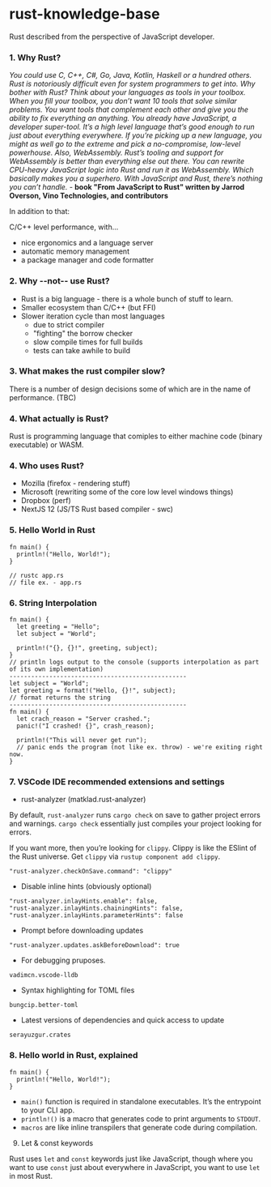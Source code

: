 # rust-knowledge-base
Rust described from the perspective of JavaScript developer.

### 1. Why Rust? 

_You could use C, C++, C#, Go, Java, Kotlin, Haskell or a hundred others. Rust is notoriously difficult even for system programmers to get into. Why bother with Rust? Think about your languages as tools in your toolbox. When you fill your toolbox, you don’t want 10 tools that solve similar problems. You want tools that complement each other and give you the ability to fix everything an anything. You already have JavaScript, a developer super-tool. It’s a high level language that’s good enough to run just about everything everywhere. If you’re picking up a new language, you might as well go to the extreme and pick a no-compromise, low-level powerhouse.
Also, WebAssembly.
Rust’s tooling and support for WebAssembly is better than everything else out there. You can rewrite CPU-heavy JavaScript logic into Rust and run it as WebAssembly. Which basically makes you a superhero. With JavaScript and Rust, there’s nothing you can’t handle._ - **book "From JavaScript to Rust" written by Jarrod Overson, Vino Technologies, and contributors**

In addition to that:

C/C++ level performance, with...
- nice ergonomics and a language server
- automatic memory management
- a package manager and code formatter

### 2. Why --not-- use Rust?

- Rust is a big language - there is a whole bunch of stuff to learn.
- Smaller ecosystem than C/C++ (but FFI)
- Slower iteration cycle than most languages
  - due to strict compiler
  - "fighting" the borrow checker
  - slow compile times for full builds
  - tests can take awhile to build

### 3. What makes the rust compiler slow?

There is a number of design decisions some of which are in the name of performance. (TBC)

### 4. What actually is Rust?

Rust is programming language that comiples to either machine code (binary executable) or WASM.


### 4. Who uses Rust?

- Mozilla (firefox - rendering stuff)
- Microsoft (rewriting some of the core low level windows things)
- Dropbox (perf)
- NextJS 12 (JS/TS Rust based compiler - swc)

### 5. Hello World in Rust

```
fn main() {
  println!("Hello, World!");
}

// rustc app.rs
// file ex. - app.rs 
```

### 6. String Interpolation
```
fn main() {
  let greeting = "Hello";
  let subject = "World";
  
  println!("{}, {}!", greeting, subject);
}
// println logs output to the console (supports interpolation as part of its own implementation)
-------------------------------------------------
let subject = "World";
let greeting = format!("Hello, {}!", subject);
// format returns the string
-------------------------------------------------
fn main() {
  let crach_reason = "Server crashed.";
  panic!("I crashed! {}", crash_reason);
  
  println!("This will never get run");
  // panic ends the program (not like ex. throw) - we're exiting right now.
}
```

### 7. VSCode IDE recommended extensions and settings

* rust-analyzer (matklad.rust-analyzer) 

By default, `rust-analyzer` runs `cargo check` on save to gather project errors and warnings. `cargo check` essentially just compiles your project looking for errors.

If you want more, then you’re looking for `clippy`. Clippy is like the ESlint of the Rust universe. Get `clippy` via `rustup component add clippy`.

`"rust-analyzer.checkOnSave.command": "clippy"`

* Disable inline hints (obviously optional)

```
"rust-analyzer.inlayHints.enable": false, 
"rust-analyzer.inlayHints.chainingHints": false, 
"rust-analyzer.inlayHints.parameterHints": false
```

* Prompt before downloading updates

`"rust-analyzer.updates.askBeforeDownload": true`

* For debugging pruposes.

`vadimcn.vscode-lldb`

* Syntax highlighting for TOML files

`bungcip.better-toml`

* Latest versions of dependencies and quick access to update

`serayuzgur.crates`

### 8. Hello world in Rust, explained

```
fn main() {
  println!("Hello, World!");
}
```

* `main()` function is required in standalone executables. It’s the entrypoint to your CLI app.
* `println!()` is a macro that generates code to print arguments to `STDOUT`. 
* `macros` are like inline transpilers that generate code during compilation.

9. Let & const keywords

Rust uses `let` and `const` keywords just like JavaScript, though where you want to use `const` just about everywhere in JavaScript, you want to use `let` in most Rust.
